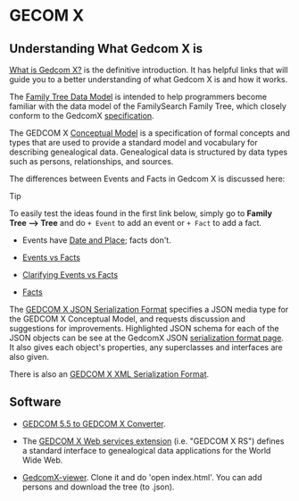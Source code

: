 # GECOM X

## Understanding What Gedcom X is

[What is Gedcom X?](https://www.familysearch.org/developers/docs/guides/gedcom-x) is the definitive introduction. It has helpful
links that will guide you to a better understanding of what Gedcom X is and how it works.

The [Family Tree Data Model](https://www.familysearch.org/developers/docs/guides/FamilyTree-data-objects) is intended to help programmers become
familiar with the data model of the FamilySearch Family Tree, which closely conform to the GedcomX [specification](http://www.gedcomx.org/Specifications.html).

The GEDCOM X [Conceptual Model](https://github.com/FamilySearch/gedcomx/blob/master/specifications/conceptual-model-specification.md) is a
specification of formal concepts and types that are used to provide a standard model and vocabulary for describing genealogical data.
Genealogical data is structured by data types such as persons, relationships, and sources.

The differences between Events and Facts in Gedcom X is discussed here:

> [!TIP]
> To easily test the ideas found in the first link below, simply go to **Family Tree --> Tree** and do `+ Event` to add an event
> or `+ Fact` to add a fact.

* Events have [Date and Place](https://www.familysearch.org/en/help/helpcenter/article/how-do-i-add-custom-events-and-facts-to-a-person-in-family-tree); facts don't.

* [Events vs Facts](https://github.com/FamilySearch/gedcomx/issues/208)

* [Clarifying Events vs Facts](https://github.com/FamilySearch/gedcomx/commit/ef0fe00c3645d2809c68cbccc39353d2154f9b23)

* [Facts](https://www.familysearch.org/innovate/facts)

The [GEDCOM X JSON Serialization Format](https://github.com/FamilySearch/gedcomx/blob/master/specifications/json-format-specification.md) specifies a JSON
media type for the GEDCOM X Conceptual Model, and requests discussion and suggestions for improvements. Highlighted JSON schema for each of the JSON objects can be see
at the GedcomX JSON [serialization format page](https://www.familysearch.org/developers/docs/api/gx_json). It also gives each object's properties, any superclasses
and interfaces are also given.

There is also an [GEDCOM X XML Serialization Format](https://github.com/FamilySearch/gedcomx/blob/master/specifications/xml-format-specification.md).


## Software

- [GEDCOM 5.5 to GEDCOM X Converter](https://github.com/FamilySearch/gedcom5-conversion).

- The [GEDCOM X Web services extension](http://rs.gedcomx.org/) (i.e. "GEDCOM X RS") defines a standard interface to genealogical data applications for the World Wide Web.

- [GedcomX-viewer](https://github.com/FamilySearch/gedcomx-viewer). Clone it and do 'open index.html'. You can add persons and download the tree (to .json).
